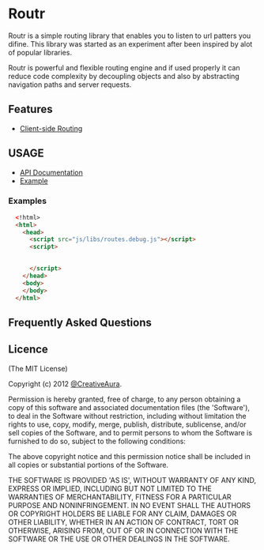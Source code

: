 # Routr #
Routr is a simple routing library that enables you to listen to url patters you difine. This library was started as an experiment after been inspired by alot of popular libraries.

Routr is  powerful and flexible routing engine and if used properly it can reduce code complexity by decoupling objects and also by abstracting navigation paths and server requests.

## Features ##
- [Client-side Routing](#features)

## USAGE ##

- [API Documentation](#api)
- [Example](#examples)


### Examples ####

```html
  <!html>
  <html>
    <head>
      <script src="js/libs/routes.debug.js"></script>
      <script>

       
      </script>
    </head>
    <body>
    </body>
  </html>
```

## Frequently Asked Questions ##


## Licence ##

(The MIT License)

Copyright (c) 2012 [@CreativeAura](http://www.twitter.com/nodejitsu).

Permission is hereby granted, free of charge, to any person obtaining a copy of this software and associated documentation files (the 'Software'), to deal in the Software without restriction, including without limitation the rights to use, copy, modify, merge, publish, distribute, sublicense, and/or sell copies of the Software, and to permit persons to whom the Software is furnished to do so, subject to the following conditions:

The above copyright notice and this permission notice shall be included in all copies or substantial portions of the Software.

THE SOFTWARE IS PROVIDED 'AS IS', WITHOUT WARRANTY OF ANY KIND, EXPRESS OR IMPLIED, INCLUDING BUT NOT LIMITED TO THE WARRANTIES OF MERCHANTABILITY, FITNESS FOR A PARTICULAR PURPOSE AND NONINFRINGEMENT. IN NO EVENT SHALL THE AUTHORS OR COPYRIGHT HOLDERS BE LIABLE FOR ANY CLAIM, DAMAGES OR OTHER LIABILITY, WHETHER IN AN ACTION OF CONTRACT, TORT OR OTHERWISE, ARISING FROM, OUT OF OR IN CONNECTION WITH THE SOFTWARE OR THE USE OR OTHER DEALINGS IN THE SOFTWARE.